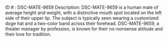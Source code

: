 ID # : DSC-MATE-9659
Description: DSC-MATE-9659 is a human male of average height and weight, with a distinctive mouth spot located on the left side of their upper lip. The subject is typically seen wearing a customized doge hat and a two-color band across their forehead. DSC-MATE-9659, a theater manager by profession, is known for their no-nonsense attitude and their love for tradition. 